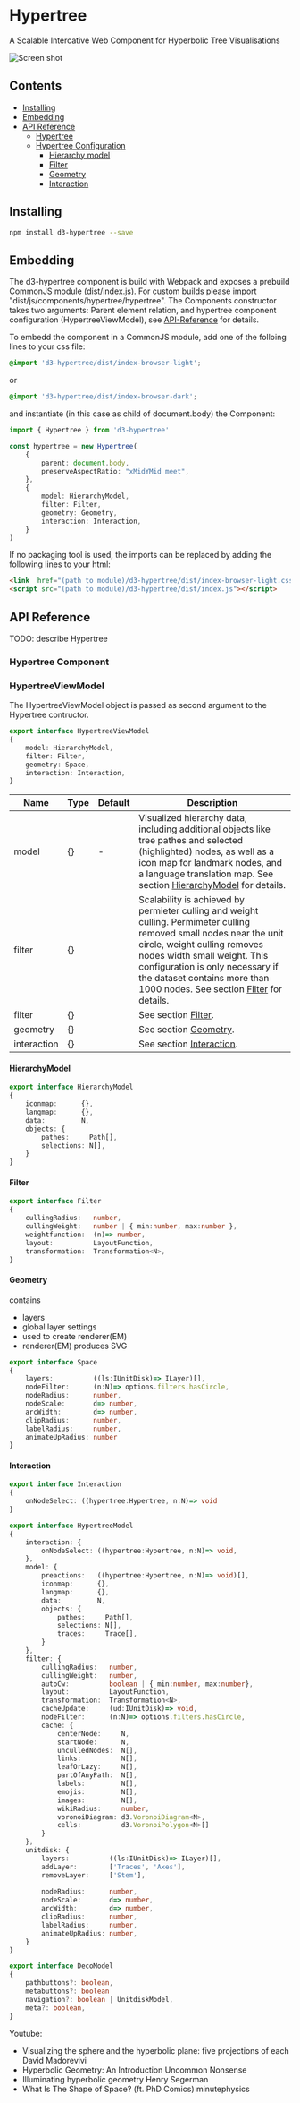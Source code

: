 # Hypertree

A Scalable Intercative Web Component for Hyperbolic Tree Visualisations

![Screen shot](res/img/screenshot.png?raw=true)

## Contents
- [Installing](#installing)
- [Embedding](#embedding)
- [API Reference](#apireference)
    - [Hypertree](#hypertree)
    - [Hypertree Configuration](#hypertreeviewmodel)
        - [Hierarchy model](#hierarchymodel)
        - [Filter](#filter)
        - [Geometry](#geometry)
        - [Interaction](#interaction)

## Installing

```bash
npm install d3-hypertree --save
```

## Embedding
The d3-hypertree component is build with Webpack and exposes a prebuild CommonJS
module (dist/index.js). For custom builds please import 
"dist/js/components/hypertree/hypertree". The Components constructor takes two 
arguments: Parent element relation, and hypertree component configuration 
(HypertreeViewModel), see [API-Reference](#apireference) for details.

To embedd the component in a CommonJS module, add one of the folloing lines 
to your css file:

```css
@import 'd3-hypertree/dist/index-browser-light';
```
or
```css
@import 'd3-hypertree/dist/index-browser-dark';
```

and instantiate (in this case as child of document.body) the Component: 

```typescript
import { Hypertree } from 'd3-hypertree'

const hypertree = new Hypertree(
    {
        parent: document.body,
        preserveAspectRatio: "xMidYMid meet",
    },
    {
        model: HierarchyModel,
        filter: Filter,
        geometry: Geometry,
        interaction: Interaction,
    }
)
```

If no packaging tool is used, the imports can be replaced by adding the following 
lines to your html:

```html
<link  href="(path to module)/d3-hypertree/dist/index-browser-light.css" rel="stylesheet">
<script src="(path to module)/d3-hypertree/dist/index.js"></script>
```

## <a name="apireference"></a> API Reference

TODO: describe Hypertree

### <a name="hypertree"></a> Hypertree Component

### <a name="hypertreeviewmodel"></a> HypertreeViewModel

The HypertreeViewModel object is passed as second argument to the Hypertree
contructor.

```typescript
export interface HypertreeViewModel
{    
    model: HierarchyModel,
    filter: Filter,
    geometry: Space,
    interaction: Interaction,
}
```

| Name            | Type            | Default       | Description            |         
|-----------------|-----------------|---------------|------------------------|
| model           | {}              | -             | Visualized hierarchy data, including additional objects like tree pathes and selected (highlighted) nodes, as well as a icon map  for landmark nodes, and a language translation map. See section [HierarchyModel](#hierarchymodel) for details. |
| filter          | {}              |               | Scalability is achieved by permieter culling and weight culling. Permimeter culling removed small nodes near the unit circle, weight culling removes nodes width small weight. This configuration is only necessary if the dataset contains more than 1000 nodes. See section [Filter](#filter) for details. |
| filter          | {}              |               | See section [Filter](#filter). |
| geometry        | {}              |               | See section [Geometry](#geometry). |
| interaction     | {}              |               | See section [Interaction](#interaction). |

#### <a name="hierarchymodel"></a> HierarchyModel

```typescript
export interface HierarchyModel
{   
    iconmap:      {},    
    langmap:      {},
    data:         N,    
    objects: {
        pathes:     Path[],
        selections: N[],
    }
}
```

####  <a name="filter"></a> Filter

```typescript
export interface Filter
{       
    cullingRadius:   number,
    cullingWeight:   number | { min:number, max:number }, 
    weightfunction:  (n)=> number,
    layout:          LayoutFunction,
    transformation:  Transformation<N>,
}
```

####  <a name="geometry"></a> Geometry

contains
- layers
- global layer settings
- used to create renderer(EM) 
- renderer(EM) produces SVG

```typescript
export interface Space
{   
    layers:          ((ls:IUnitDisk)=> ILayer)[],
    nodeFilter:      (n:N)=> options.filters.hasCircle,
    nodeRadius:      number,
    nodeScale:       d=> number,        
    arcWidth:        d=> number,        
    clipRadius:      number,                      
    labelRadius:     number,
    animateUpRadius: number    
}
```


####  <a name="interaction"></a> Interaction

```typescript
export interface Interaction
{   
    onNodeSelect: ((hypertree:Hypertree, n:N)=> void
}
```













```typescript
export interface HypertreeModel
{   
    interaction: {
        onNodeSelect: ((hypertree:Hypertree, n:N)=> void, 
    },
    model: {
        preactions:   ((hypertree:Hypertree, n:N)=> void)[],                      
        iconmap:      {},
        langmap:      {},
        data:         N,        
        objects: {
            pathes:     Path[],
            selections: N[],
            traces:     Trace[],
        }
    },
    filter: {
        cullingRadius:   number,
        cullingWeight:   number,
        autoCw:          boolean | { min:number, max:number}, 
        layout:          LayoutFunction,
        transformation:  Transformation<N>,
        cacheUpdate:     (ud:IUnitDisk)=> void,      
        nodeFilter:      (n:N)=> options.filters.hasCircle,
        cache: {
            centerNode:     N,
            startNode:      N,
            unculledNodes:  N[],
            links:          N[],
            leafOrLazy:     N[],                             
            partOfAnyPath:  N[],
            labels:         N[],
            emojis:         N[],
            images:         N[],                             
            wikiRadius:     number,                              
            voronoiDiagram: d3.VoronoiDiagram<N>,                              
            cells:          d3.VoronoiPolygon<N>[]
        }
    },
    unitdisk: {
        layers:          ((ls:IUnitDisk)=> ILayer)[],
        addLayer:        ['Traces', 'Axes'],
        removeLayer:     ['Stem'],
        
        nodeRadius:      number,
        nodeScale:       d=> number,        
        arcWidth:        d=> number,        
        clipRadius:      number,                      
        labelRadius:     number,
        animateUpRadius: number,
    }
}
```



```typescript
export interface DecoModel
{  
    pathbuttons?: boolean,
    metabuttons?: boolean            
    navigation?: boolean | UnitdiskModel,  
    meta?: boolean,  
}
```
Youtube:
- Visualizing the sphere and the hyperbolic plane: five projections of each
  David Madorevivi
- Hyperbolic Geometry: An Introduction
  Uncommon Nonsense
- Illuminating hyperbolic geometry
  Henry Segerman
- What Is The Shape of Space? (ft. PhD Comics)
  minutephysics
